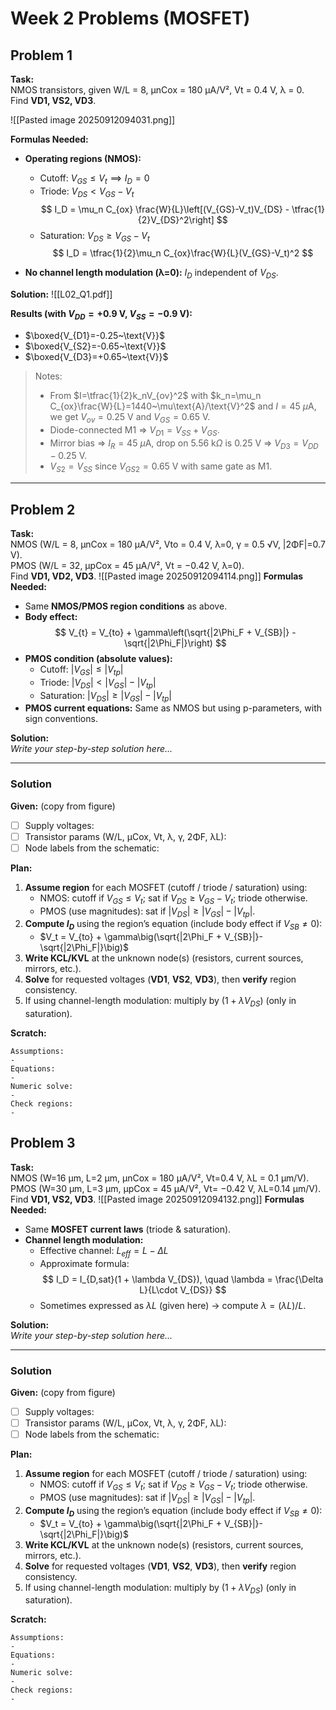 # Week 2 Problems (MOSFET)

## Problem 1
**Task:**  
NMOS transistors, given W/L = 8, μnCox = 180 μA/V², Vt = 0.4 V, λ = 0.  
Find **VD1, VS2, VD3**.

![[Pasted image 20250912094031.png]]

**Formulas Needed:**  
- **Operating regions (NMOS):**
  - Cutoff: $V_{GS} \leq V_t \implies I_D = 0$  
  - Triode: $V_{DS} < V_{GS} - V_t$  
    $$
    I_D = \mu_n C_{ox} \frac{W}{L}\left[(V_{GS}-V_t)V_{DS} - \tfrac{1}{2}V_{DS}^2\right]
    $$  
  - Saturation: $V_{DS} \geq V_{GS} - V_t$  
    $$
    I_D = \tfrac{1}{2}\mu_n C_{ox}\frac{W}{L}(V_{GS}-V_t)^2
    $$

- **No channel length modulation (λ=0):** $I_D$ independent of $V_{DS}$.

**Solution:**  ![[L02_Q1.pdf]]

**Results (with $V_{DD}=+0.9~\text{V}$, $V_{SS}=-0.9~\text{V}$):**  
- $\boxed{V_{D1}=-0.25~\text{V}}$  
- $\boxed{V_{S2}=-0.65~\text{V}}$  
- $\boxed{V_{D3}=+0.65~\text{V}}$

> Notes:  
> - From $I=\tfrac{1}{2}k_nV_{ov}^2$ with $k_n=\mu_n C_{ox}\frac{W}{L}=1440~\mu\text{A}/\text{V}^2$ and $I=45~\mu\text{A}$, we get $V_{ov}=0.25~\text{V}$ and $V_{GS}=0.65~\text{V}$.  
> - Diode-connected M1 ⇒ $V_{D1}=V_{SS}+V_{GS}$.  
> - Mirror bias ⇒ $I_R=45~\mu\text{A}$, drop on $5.56~\text{k}\Omega$ is $0.25~\text{V}$ ⇒ $V_{D3}=V_{DD}-0.25~\text{V}$.  
> - $V_{S2}=V_{SS}$ since $V_{GS2}=0.65~\text{V}$ with same gate as M1.



---
## Problem 2
**Task:**  
NMOS (W/L = 8, μnCox = 180 μA/V², Vto = 0.4 V, λ=0, γ = 0.5 √V, |2ΦF|=0.7 V).  
PMOS (W/L = 32, μpCox = 45 μA/V², Vt = −0.42 V, λ=0).  
Find **VD1, VD2, VD3**.
![[Pasted image 20250912094114.png]]
**Formulas Needed:**  
- Same **NMOS/PMOS region conditions** as above.  
- **Body effect:**  
  $$
  V_{t} = V_{to} + \gamma\left(\sqrt{|2\Phi_F + V_{SB}|} - \sqrt{|2\Phi_F|}\right)
  $$
- **PMOS condition (absolute values):**
  - Cutoff: $|V_{GS}| \leq |V_{tp}|$  
  - Triode: $|V_{DS}| < |V_{GS}| - |V_{tp}|$  
  - Saturation: $|V_{DS}| \geq |V_{GS}| - |V_{tp}|$  
- **PMOS current equations:** Same as NMOS but using p-parameters, with sign conventions.

**Solution:**  
*Write your step-by-step solution here...*

---

### Solution

**Given:** (copy from figure)
- [ ] Supply voltages:
- [ ] Transistor params (W/L, μCox, Vt, λ, γ, 2ΦF, λL):
- [ ] Node labels from the schematic:

**Plan:**
1) **Assume region** for each MOSFET (cutoff / triode / saturation) using:
   - NMOS: cutoff if $V_{GS} \le V_t$; sat if $V_{DS} \ge V_{GS}-V_t$; triode otherwise.
   - PMOS (use magnitudes): sat if $|V_{DS}| \ge |V_{GS}|-|V_{tp}|$.
2) **Compute $I_D$** using the region’s equation (include body effect if $V_{SB}\ne 0$):
   - $V_t = V_{to} + \gamma\big(\sqrt{|2\Phi_F + V_{SB}|}-\sqrt{|2\Phi_F|}\big)$
3) **Write KCL/KVL** at the unknown node(s) (resistors, current sources, mirrors, etc.).
4) **Solve** for requested voltages (**VD1**, **VS2**, **VD3**), then **verify** region consistency.
5) If using channel-length modulation: multiply by $(1+\lambda V_{DS})$ (only in saturation).

**Scratch:**
```calc
Assumptions:
- 
Equations:
- 
Numeric solve:
- 
Check regions:
- 
```


## Problem 3
**Task:**  
NMOS (W=16 µm, L=2 µm, μnCox = 180 µA/V², Vt=0.4 V, λL = 0.1 µm/V).  
PMOS (W=30 µm, L=3 µm, μpCox = 45 µA/V², Vt= −0.42 V, λL=0.14 µm/V).  
Find **VD1, VS2, VD3**.
![[Pasted image 20250912094132.png]]
**Formulas Needed:**  
- Same **MOSFET current laws** (triode & saturation).  
- **Channel length modulation:**
  - Effective channel: $L_{eff} = L - \Delta L$  
  - Approximate formula:  
    $$
    I_D = I_{D,sat}(1 + \lambda V_{DS}), \quad \lambda = \frac{\Delta L}{L\cdot V_{DS}}
    $$  
  - Sometimes expressed as $\lambda L$ (given here) → compute $\lambda = (\lambda L)/L$.

**Solution:**  
*Write your step-by-step solution here...*

---

### Solution

**Given:** (copy from figure)
- [ ] Supply voltages:
- [ ] Transistor params (W/L, μCox, Vt, λ, γ, 2ΦF, λL):
- [ ] Node labels from the schematic:

**Plan:**
1) **Assume region** for each MOSFET (cutoff / triode / saturation) using:
   - NMOS: cutoff if $V_{GS} \le V_t$; sat if $V_{DS} \ge V_{GS}-V_t$; triode otherwise.
   - PMOS (use magnitudes): sat if $|V_{DS}| \ge |V_{GS}|-|V_{tp}|$.
2) **Compute $I_D$** using the region’s equation (include body effect if $V_{SB}\ne 0$):
   - $V_t = V_{to} + \gamma\big(\sqrt{|2\Phi_F + V_{SB}|}-\sqrt{|2\Phi_F|}\big)$
3) **Write KCL/KVL** at the unknown node(s) (resistors, current sources, mirrors, etc.).
4) **Solve** for requested voltages (**VD1**, **VS2**, **VD3**), then **verify** region consistency.
5) If using channel-length modulation: multiply by $(1+\lambda V_{DS})$ (only in saturation).

**Scratch:**
```calc
Assumptions:
- 
Equations:
- 
Numeric solve:
- 
Check regions:
- 
```
